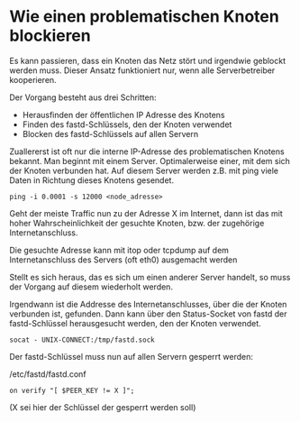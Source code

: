 # Wie einen problematischen Knoten blockieren

Es kann passieren, dass ein Knoten das Netz stört
und irgendwie geblockt werden muss.
Dieser Ansatz funktioniert nur, wenn alle Serverbetreiber
kooperieren.

Der Vorgang besteht aus drei Schritten:
 * Herausfinden der öffentlichen IP Adresse des Knotens
 * Finden des fastd-Schlüssels, den der Knoten verwendet
 * Blocken des fastd-Schlüssels auf allen Servern

Zuallererst ist oft nur die interne IP-Adresse des problematischen Knotens bekannt.
Man beginnt mit einem Server. Optimalerweise einer, mit dem sich der Knoten verbunden hat.
Auf diesem Server werden z.B. mit ping viele Daten in Richtung dieses Knotens gesendet.

```
ping -i 0.0001 -s 12000 <node_adresse>
```

Geht der meiste Traffic nun zu der Adresse X im Internet,
dann ist das mit hoher Wahrscheinlichkeit der gesuchte Knoten,
bzw. der zugehörige Internetanschluss.

Die gesuchte Adresse kann mit itop oder tcpdump auf dem
Internetanschluss des Servers (oft eth0) ausgemacht werden

Stellt es sich heraus, das es sich um einen anderer Server handelt,
so muss der Vorgang auf diesem wiederholt werden.

Irgendwann ist die Addresse des Internetanschlusses, über die der Knoten verbunden ist,
gefunden. Dann kann über den Status-Socket von fastd der fastd-Schlüssel herausgesucht
werden, den der Knoten verwendet.

```
socat - UNIX-CONNECT:/tmp/fastd.sock
```

Der fastd-Schlüssel muss nun auf allen Servern gesperrt werden:

/etc/fastd/fastd.conf
```
on verify "[ $PEER_KEY != X ]";
```

(X sei hier der Schlüssel der gesperrt werden soll)
